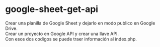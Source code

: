 # google-sheet-get-api
Crear una planilla de Google Sheet y dejarlo en modo publico en Google Drive.<br>
Crear un proyecto en Google API y crear una llave API.<br>
Con esos dos codigos se puede traer información al index.php.<br>

